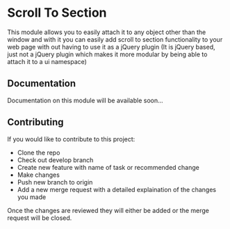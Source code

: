 # Scroll To Section

This module allows you to easily attach it to any object other than the window and with it you can easily add scroll to section functionality to your web page with out having to use it as a jQuery plugin (It is jQuery based, just not a jQuery plugin which makes it more modular by being able to attach it to a ui namespace)

## Documentation
Documentation on this module will be available soon...

## Contributing
If you would like to contribute to this project:

- Clone the repo
- Check out develop branch
- Create new feature with name of task or recommended change
- Make changes
- Push new branch to origin
- Add a new merge request with a detailed explaination of the changes you made

Once the changes are reviewed they will either be added or the merge request will be closed.